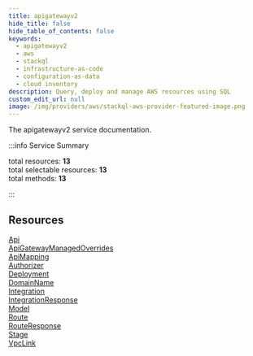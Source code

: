 ```yaml
---
title: apigatewayv2
hide_title: false
hide_table_of_contents: false
keywords:
  - apigatewayv2
  - aws
  - stackql
  - infrastructure-as-code
  - configuration-as-data
  - cloud inventory
description: Query, deploy and manage AWS resources using SQL
custom_edit_url: null
image: /img/providers/aws/stackql-aws-provider-featured-image.png
---
```


The apigatewayv2 service documentation.

:::info Service Summary

<div class="row">
<div class="providerDocColumn">
<span>total resources:&nbsp;<b>13</b></span><br />
<span>total selectable resources:&nbsp;<b>13</b></span><br />
<span>total methods:&nbsp;<b>13</b></span><br />
</div>
</div>

:::

## Resources
<div class="row">
<div class="providerDocColumn">
<a href="/providers/aws/apigatewayv2/Api/">Api</a><br />
<a href="/providers/aws/apigatewayv2/ApiGatewayManagedOverrides/">ApiGatewayManagedOverrides</a><br />
<a href="/providers/aws/apigatewayv2/ApiMapping/">ApiMapping</a><br />
<a href="/providers/aws/apigatewayv2/Authorizer/">Authorizer</a><br />
<a href="/providers/aws/apigatewayv2/Deployment/">Deployment</a><br />
<a href="/providers/aws/apigatewayv2/DomainName/">DomainName</a><br />
<a href="/providers/aws/apigatewayv2/Integration/">Integration</a>
</div>
<div class="providerDocColumn">
<a href="/providers/aws/apigatewayv2/IntegrationResponse/">IntegrationResponse</a><br />
<a href="/providers/aws/apigatewayv2/Model/">Model</a><br />
<a href="/providers/aws/apigatewayv2/Route/">Route</a><br />
<a href="/providers/aws/apigatewayv2/RouteResponse/">RouteResponse</a><br />
<a href="/providers/aws/apigatewayv2/Stage/">Stage</a><br />
<a href="/providers/aws/apigatewayv2/VpcLink/">VpcLink</a>
</div>
</div>